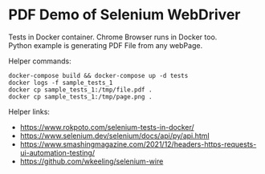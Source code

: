 # PDF Demo of Selenium WebDriver 
Tests in Docker container. Chrome Browser runs in Docker too.  
Python example is generating PDF File from any webPage.


 
Helper commands:
```
docker-compose build && docker-compose up -d tests
docker logs -f sample_tests_1
docker cp sample_tests_1:/tmp/file.pdf .
docker cp sample_tests_1:/tmp/page.png .
```

Helper links:
- https://www.rokpoto.com/selenium-tests-in-docker/
- https://www.selenium.dev/selenium/docs/api/py/api.html
- https://www.smashingmagazine.com/2021/12/headers-https-requests-ui-automation-testing/
- https://github.com/wkeeling/selenium-wire
